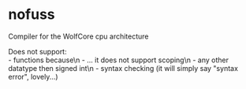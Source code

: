 # nofuss
Compiler for the WolfCore cpu architecture

Does not support:</br>
    - functions because\n
    - ... it does not support scoping\n
    - any other datatype then signed int\n
    - syntax checking (it will simply say "syntax error", lovely...)

